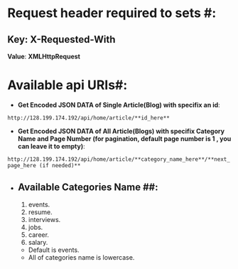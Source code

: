 # Request header required to sets #:
**Key**: **X-Requested-With**
-
**Value**: **XMLHttpRequest**
# Available api URIs#:
- **Get Encoded JSON DATA of Single Article(Blog) with specifix an id**:

`http://128.199.174.192/api/home/article/**id_here**`
- **Get Encoded JSON DATA of All Article(Blogs) with specifix Category Name and Page Number (for pagination, default page number is 1 , you can leave it to empty)**:

`http://128.199.174.192/api/home/article/**category_name_here**/**next_page_here (if needed)**`

 - ## Available Categories Name ##:
   1. events.
   2. resume.
   3. interviews.
   4. jobs.
   5. career.
   6. salary.
   - Default is events.
   - All of categories name is lowercase.
   
           
 
